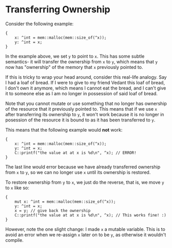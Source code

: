 # Transferring Ownership

Consider the following example:

    {
        x: ^int = mem::malloc(mem::size_of(^x));
        y: ^int = x;
    }

In the example above, we set `y` to point to `x`. This has some subtle 
semantics- it will transfer the ownership from `x` to `y`, which means that `y`
now has "ownership" of the memory that `x` previously pointed to.

If this is tricky to wrap your head around, consider this real-life analogy. 
Say I had a loaf of bread. If I were to give to my friend Vedant this loaf of 
bread, I don't own it anymore, which means I cannot eat the bread, and I 
can't give it to someone else as I am no longer in possession of said loaf of bread. 

Note that you cannot mutate or use something that no longer has ownership of 
the resource that it previously pointed to. This means that if we use `x` after 
transferring its ownership to `y`, it won't work because it is no longer in 
posession of the resource it is bound to as it has been transferred to `y`.

This means that the following example would **not** work:

```
{
    x: ^int = mem::malloc(mem::size_of(^x));
    y: ^int = x;
    C::printf("the value at at x is %d\n", ^x); // ERROR!
}
```

The last line would error because we have already transferred 
ownership from `x` to `y`, so we can no longer use `x` until its ownership
is restored.

To restore ownership from `y` to `x`, we just do the reverse, that is, we
move `y` to `x` like so:

```
{
    mut x: ^int = mem::malloc(mem::size_of(^x));
    y: ^int = x;
    x = y; // give back the ownership
    C::printf("the value at at x is %d\n", ^x); // This works fine! :)
}
```

However, note the one slight change: I made `x` a mutable variable. This is to
avoid an error when we re-assign `x` later on to be `y`, as otherwise it wouldn't
compile.